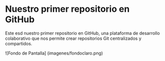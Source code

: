 # Nuestro primer repositorio en GitHub


Este esd nuestro primer repositorio en GitHub, una plataforma de desarrollo
colaborativo que nos permite crear repositorios Git centralizados y compartidos.


![Fondo de Pantalla] (imagenes/fondoclaro.png)
